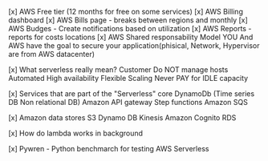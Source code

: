 [x] AWS Free tier (12 months for free on some services)
[x] AWS Billing dashboard
[x] AWS Bills page - breaks between regions and monthly
[x] AWS Budges - Create notifications based on utilization
[x] AWS Reports - reports for costs locations
[x] AWS Shared responsability Model
YOU And AWS have the goal to secure your application(phisical, Network, Hypervisor are from AWS datacenter)

[x] What serverless really mean?
Customer Do NOT manage hosts
Automated High availability
Flexible Scaling
Never PAY for IDLE capacity

[x] Services that are part of the "Serverless" core 
DynamoDb (Time series DB Non relational DB)
Amazon API gateway
Step functions
Amazon SQS

[x] Amazon data stores
S3
Dynamo DB
Kinesis
Amazon Cognito
RDS

[x] How do lambda works in background

[x] Pywren - Python benchmarch for testing AWS Serverless

